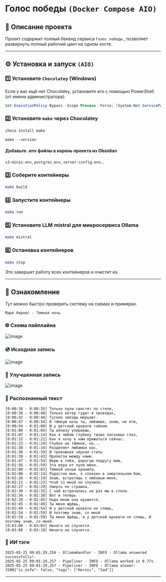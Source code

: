 # Голос победы `(Docker Compose AIO)`

## 📌 Описание проекта
Проект содержит полный бекенд сервиса `Голос победы` , позволяет развернуть полный рабочий цикл на одном хосте.

---

## ⚙️ Установка и запуск `(AIO)`

### 1️⃣ Установите `Chocolatey` (Windows)
Если у вас ещё нет Chocolatey, установите его с помощью PowerShell (от имени администратора):

```powershell
Set-ExecutionPolicy Bypass -Scope Process -Force; [System.Net.ServicePointManager]::SecurityProtocol = [System.Net.ServicePointManager]::SecurityProtocol -bor 3072; iex ((New-Object System.Net.WebClient).DownloadString('https://community.chocolatey.org/install.ps1'))
```
### 2️⃣ Установите `make` через Chocolatey

```powershell
choco install make
```
```powershell
make --version
```

#### Добавьте .env файлы в корень проекта из Obsidian
`s3-minio.env`, `postgres.env`, `server-config.env`...

### 3️⃣ Соберите контейнеры

```bash
make build
```
### 4️⃣ Запустите контейнеры

```bash
make run
```
### 5️⃣ Установите LLM mistral для микросервиса Ollama
```bash
make mistral
```

### 6️⃣ Остановка контейнеров
```bash
make stop
```
Это завершит работу всех контейнеров и очистит их.

---

## 🧩 Ознакомление
Тут можно быстро проверить систему на схемах и примерах.

`Марк бернес - Темная ночь`

### 🌐 Схема пайплайна
![image](https://github.com/user-attachments/assets/0718e837-6ad8-4f7d-a65b-5008eea972d4)

### 💿 Исходная запись
![image](https://github.com/user-attachments/assets/7e02a6f1-a284-4308-a769-4a0b2de42747)

### 📀 Улучшенная запись
![image](https://github.com/user-attachments/assets/7ca85370-e5be-4ae5-80a9-0938666d499b)

### 🧾 Распознанный текст

```
[0:00:30 - 0:00:35] Только пули свистят по степи,
[0:00:36 - 0:00:40] Только ветер гудит в проводах,
[0:00:42 - 0:00:44] Тускло звёзды мерцают.
[0:00:47 - 0:00:54] В тёмную ночь ты, любимая, знаю, не пти,
[0:00:54 - 0:01:00] И у детской кровати тайком
[0:01:00 - 0:01:04] Ты вблизу упираешь.
[0:01:07 - 0:01:14] Как я люблю глубину твоих ласковых глаз,
[0:01:15 - 0:01:21] Как я хочу к ним прижаться сейчас.
[0:01:23 - 0:01:29] Глубок не тёмное, но...
[0:01:30 - 0:01:34] Разделяет любимая нас.
[0:01:36 - 0:01:39] И тревожная чёрная степь
[0:01:39 - 0:01:43] Пролегла между нами.
[0:01:47 - 0:01:54] Верю в тебя, дорогую подругу мою,
[0:01:56 - 0:01:59] Эта вера от пули меня.
[0:02:00 - 0:02:03] Тёмной ночью хранила.
[0:02:08 - 0:02:14] Радостно мне, я спокоен в смертельном бою,
[0:02:16 - 0:02:19] Знаю, встретишь с любовью меня,
[0:02:21 - 0:02:23] Чтоб со мной не случило.
[0:02:27 - 0:02:29] Смерть не страшна,
[0:02:30 - 0:02:35] С ней встречались не раз мы в степи.
[0:02:36 - 0:02:38] Вот и теперь
[0:02:39 - 0:02:45] Надо мною она кружится.
[0:02:45 - 0:02:49] Ты меня ждёшь,
[0:02:49 - 0:02:54] И у детской кровати не спишь,
[0:02:54 - 0:02:59] И поэтому знаю, со мной
[0:02:59 - 0:02:59] Ты меня ждёшь, и у детской кровати не спишь, И поэтому знаю, со мной.
[0:03:00 - 0:03:03] Ничего не случится.
[0:03:08 - 0:03:10] Ничего не случится.
```

### 🚀 ИИ тэги

```
2025-05-25 09:01:29,256 - OllamaHandler - INFO - Ollama answered successfully!.
2025-05-25 09:01:29,257 - Pipeliner - INFO - Ollama worked in 0.77s
2025-05-25 09:01:29,257 - Pipeliner - INFO - Ollama answer:  JSON{"is_nsfw": false, "tags": ["Heroic", "Sad"]}
```
---










